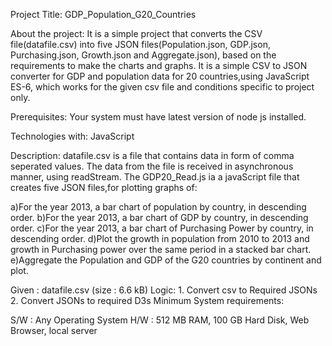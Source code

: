 Project Title: GDP_Population_G20_Countries

About the project: It is a simple project that converts the CSV file(datafile.csv) into five JSON files(Population.json, GDP.json, Purchasing.json, Growth.json and Aggregate.json), based on the requirements to make the charts and graphs. It is a simple CSV to JSON converter for GDP and population data for 20 countries,using JavaScript ES-6, which works for the given csv file and conditions specific to project only.

Prerequisites: Your system must have latest version of node js installed.

Technologies with: JavaScript

Description: datafile.csv is a file that contains data in form of comma seperated values. The data from the file is received in asynchronous manner, using readStream. The GDP20_Read.js ia a javaScript file that creates five JSON files,for plotting graphs of:

a)For the year 2013, a bar chart of population by country, in descending order.
b)For the year 2013, a bar chart of GDP by country, in descending order.
c)For the year 2013, a bar chart of Purchasing Power by country, in descending order. 
d)Plot the growth in population from 2010 to 2013 and growth in Purchasing power over the same period in a stacked bar chart. e)Aggregate the Population and GDP of the G20 countries by continent and plot.

Given : datafile.csv (size : 6.6 kB)
Logic: 1. Convert csv to Required JSONs
2. Convert JSONs to required D3s
Minimum System requirements:

S/W : Any Operating System
H/W : 512 MB RAM, 100 GB Hard Disk, Web Browser, local server
